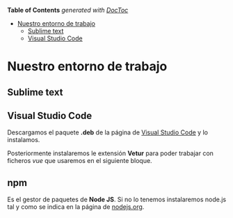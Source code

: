 <!-- START doctoc generated TOC please keep comment here to allow auto update -->
<!-- DON'T EDIT THIS SECTION, INSTEAD RE-RUN doctoc TO UPDATE -->
**Table of Contents**  *generated with [DocToc](https://github.com/thlorenz/doctoc)*

- [Nuestro entorno de trabajo](#nuestro-entorno-de-trabajo)
  - [Sublime text](#sublime-text)
  - [Visual Studio Code](#visual-studio-code)

<!-- END doctoc generated TOC please keep comment here to allow auto update -->

# Nuestro entorno de trabajo

## Sublime text


## Visual Studio Code
Descargamos el paquete **.deb** de la página de [Visual Studio Code](https://code.visualstudio.com/Download) y lo instalamos.

Posteriormente instalaremos le extensión **Vetur** para poder trabajar con ficheros _vue_ que usaremos en el siguiente bloque.

## npm
Es el gestor de paquetes de **Node JS**. Si no lo tenemos instalaremos node.js tal y como se indica en la página de [nodejs.org](https://nodejs.org/es/download/package-manager/#windows).


